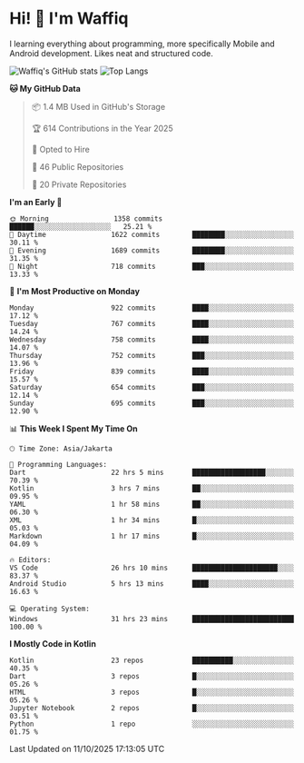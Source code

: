 
# Hi! 👋 I'm Waffiq

I learning everything about programming, more specifically Mobile and Android development. Likes neat and structured code.

<!-- Get to know more about me?

<a href="https://www.linkedin.com/in/waffiqaziz/"><img src="https://img.shields.io/static/v1?label=%20&message=LinkedIn&logo=linkedin&logoColor=white&color=0A66C2&style=for-the-badge" alt="LinkedIn"></a>
<a href="https://www.instagram.com/waffiqaziz/"><img src="https://img.shields.io/static/v1?label=%20&message=instagram&logo=instagram&logoColor=white&labelColor=%23E1306C&color=%23E1306C&style=for-the-badge" alt="Instagram"></a>
<a href="https://web.facebook.com/WaffiqAziz/"><img src="https://img.shields.io/static/v1?label=%20&message=Facebook&logo=facebook&logoColor=white&color=1877F2&style=for-the-badge" alt="Facebook"></a>
<a href="https://twitter.com/waffiqaziz"><img src="https://img.shields.io/static/v1?label=%20&message=X&logo=x&logoColor=white&color=000000&style=for-the-badge" alt="X"></a> -->

![Waffiq's GitHub stats](https://github-readme-stats-eight-theta.vercel.app/api?username=waffiqaziz&show_icons=true&include_all_commits=true&count_private=true&theme=dark)
![Top Langs](https://github-readme-stats.vercel.app/api/top-langs/?username=waffiqaziz&layout=compact&langs_count=8&theme=dark)

<!--START_SECTION:waka-->
**🐱 My GitHub Data** 

> 📦 1.4 MB Used in GitHub's Storage 
 > 
> 🏆 614 Contributions in the Year 2025
 > 
> 💼 Opted to Hire
 > 
> 📜 46 Public Repositories 
 > 
> 🔑 20 Private Repositories 
 > 
**I'm an Early 🐤** 

```text
🌞 Morning                1358 commits        ██████░░░░░░░░░░░░░░░░░░░   25.21 % 
🌆 Daytime                1622 commits        ████████░░░░░░░░░░░░░░░░░   30.11 % 
🌃 Evening                1689 commits        ████████░░░░░░░░░░░░░░░░░   31.35 % 
🌙 Night                  718 commits         ███░░░░░░░░░░░░░░░░░░░░░░   13.33 % 
```
📅 **I'm Most Productive on Monday** 

```text
Monday                   922 commits         ████░░░░░░░░░░░░░░░░░░░░░   17.12 % 
Tuesday                  767 commits         ████░░░░░░░░░░░░░░░░░░░░░   14.24 % 
Wednesday                758 commits         ████░░░░░░░░░░░░░░░░░░░░░   14.07 % 
Thursday                 752 commits         ███░░░░░░░░░░░░░░░░░░░░░░   13.96 % 
Friday                   839 commits         ████░░░░░░░░░░░░░░░░░░░░░   15.57 % 
Saturday                 654 commits         ███░░░░░░░░░░░░░░░░░░░░░░   12.14 % 
Sunday                   695 commits         ███░░░░░░░░░░░░░░░░░░░░░░   12.90 % 
```


📊 **This Week I Spent My Time On** 

```text
🕑︎ Time Zone: Asia/Jakarta

💬 Programming Languages: 
Dart                     22 hrs 5 mins       ██████████████████░░░░░░░   70.39 % 
Kotlin                   3 hrs 7 mins        ██░░░░░░░░░░░░░░░░░░░░░░░   09.95 % 
YAML                     1 hr 58 mins        ██░░░░░░░░░░░░░░░░░░░░░░░   06.30 % 
XML                      1 hr 34 mins        █░░░░░░░░░░░░░░░░░░░░░░░░   05.03 % 
Markdown                 1 hr 17 mins        █░░░░░░░░░░░░░░░░░░░░░░░░   04.09 % 

🔥 Editors: 
VS Code                  26 hrs 10 mins      █████████████████████░░░░   83.37 % 
Android Studio           5 hrs 13 mins       ████░░░░░░░░░░░░░░░░░░░░░   16.63 % 

💻 Operating System: 
Windows                  31 hrs 23 mins      █████████████████████████   100.00 % 
```

**I Mostly Code in Kotlin** 

```text
Kotlin                   23 repos            ██████████░░░░░░░░░░░░░░░   40.35 % 
Dart                     3 repos             █░░░░░░░░░░░░░░░░░░░░░░░░   05.26 % 
HTML                     3 repos             █░░░░░░░░░░░░░░░░░░░░░░░░   05.26 % 
Jupyter Notebook         2 repos             █░░░░░░░░░░░░░░░░░░░░░░░░   03.51 % 
Python                   1 repo              ░░░░░░░░░░░░░░░░░░░░░░░░░   01.75 % 
```




 Last Updated on 11/10/2025 17:13:05 UTC
<!--END_SECTION:waka-->

